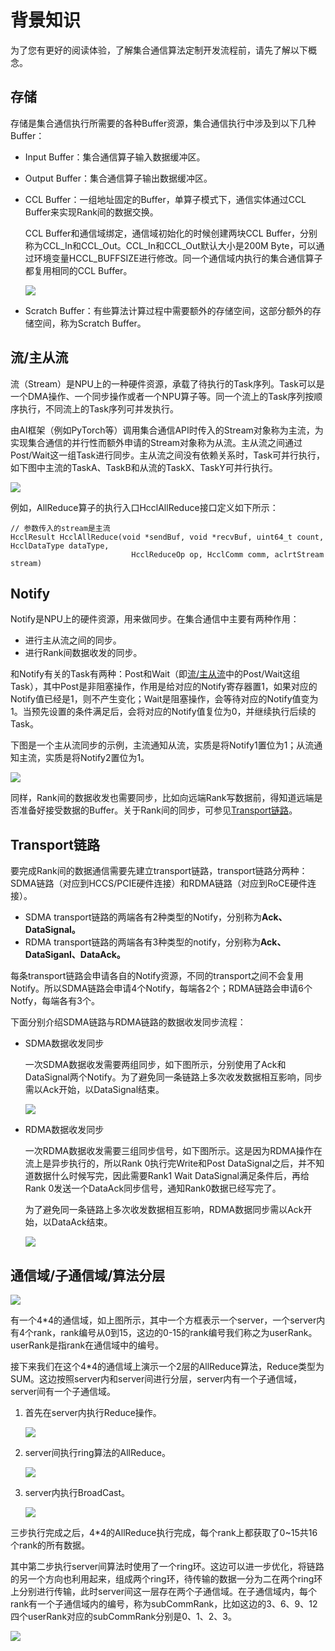# 背景知识<a name="ZH-CN_TOPIC_0000001906937880"></a>

为了您有更好的阅读体验，了解集合通信算法定制开发流程前，请先了解以下概念。

## 存储<a name="section1090371054811"></a>

存储是集合通信执行所需要的各种Buffer资源，集合通信执行中涉及到以下几种Buffer：

-   Input Buffer：集合通信算子输入数据缓冲区。
-   Output Buffer：集合通信算子输出数据缓冲区。
-   CCL Buffer：一组地址固定的Buffer，单算子模式下，通信实体通过CCL Buffer来实现Rank间的数据交换。

    CCL Buffer和通信域绑定，通信域初始化的时候创建两块CCL Buffer，分别称为CCL\_In和CCL\_Out。CCL\_In和CCL\_Out默认大小是200M Byte，可以通过环境变量HCCL\_BUFFSIZE进行修改。同一个通信域内执行的集合通信算子都复用相同的CCL Buffer。

    ![](figures/allreduce-0.png)

-   Scratch Buffer：有些算法计算过程中需要额外的存储空间，这部分额外的存储空间，称为Scratch Buffer。

## 流/主从流<a name="section1966725241513"></a>

流（Stream）是NPU上的一种硬件资源，承载了待执行的Task序列。Task可以是一个DMA操作、一个同步操作或者一个NPU算子等。同一个流上的Task序列按顺序执行，不同流上的Task序列可并发执行。

由AI框架（例如PyTorch等）调用集合通信API时传入的Stream对象称为主流，为实现集合通信的并行性而额外申请的Stream对象称为从流。主从流之间通过Post/Wait这一组Task进行同步。主从流之间没有依赖关系时，Task可并行执行，如下图中主流的TaskA、TaskB和从流的TaskX、TaskY可并行执行。

![](figures/allreduce-1.png)

例如，AllReduce算子的执行入口HcclAllReduce接口定义如下所示：

```
// 参数传入的stream是主流
HcclResult HcclAllReduce(void *sendBuf, void *recvBuf, uint64_t count, HcclDataType dataType,
                           HcclReduceOp op, HcclComm comm, aclrtStream stream)
```

## Notify<a name="section980101047"></a>

Notify是NPU上的硬件资源，用来做同步。在集合通信中主要有两种作用：

-   进行主从流之间的同步。
-   进行Rank间数据收发的同步。

和Notify有关的Task有两种：Post和Wait（即[流/主从流](#section1966725241513)中的Post/Wait这组Task），其中Post是非阻塞操作，作用是给对应的Notify寄存器置1，如果对应的Notify值已经是1，则不产生变化；Wait是阻塞操作，会等待对应的Notify值变为1。当预先设置的条件满足后，会将对应的Notify值复位为0，并继续执行后续的Task。

下图是一个主从流同步的示例，主流通知从流，实质是将Notify1置位为1；从流通知主流，实质是将Notify2置位为1。

![](figures/allreduce-2.png)

同样，Rank间的数据收发也需要同步，比如向远端Rank写数据前，得知道远端是否准备好接受数据的Buffer。关于Rank间的同步，可参见[Transport链路](#section4214422122213)。

## Transport链路<a name="section4214422122213"></a>

要完成Rank间的数据通信需要先建立transport链路，transport链路分两种：SDMA链路（对应到HCCS/PCIE硬件连接）和RDMA链路（对应到RoCE硬件连接）。

-   SDMA transport链路的两端各有2种类型的Notify，分别称为**Ack、DataSignal。**
-   RDMA transport链路的两端各有3种类型的notify，分别称为**Ack、DataSiganl、DataAck。**

每条transport链路会申请各自的Notify资源，不同的transport之间不会复用Notify。所以SDMA链路会申请4个Notify，每端各2个；RDMA链路会申请6个Notfy，每端各有3个。

下面分别介绍SDMA链路与RDMA链路的数据收发同步流程：

-   SDMA数据收发同步

    一次SDMA数据收发需要两组同步，如下图所示，分别使用了Ack和DataSignal两个Notify。为了避免同一条链路上多次收发数据相互影响，同步需以Ack开始，以DataSignal结束。

    ![](figures/allreduce-3.png)

-   RDMA数据收发同步

    一次RDMA数据收发需要三组同步信号，如下图所示。这是因为RDMA操作在流上是异步执行的，所以Rank 0执行完Write和Post DataSignal之后，并不知道数据什么时候写完，因此需要Rank1 Wait DataSignal满足条件后，再给Rank 0发送一个DataAck同步信号，通知Rank0数据已经写完了。

    为了避免同一条链路上多次收发数据相互影响，RDMA数据同步需以Ack开始，以DataAck结束。

    ![](figures/allreduce-4.png)

## 通信域/子通信域/算法分层<a name="section45991022161616"></a>

![](figures/zh-cn_image_0000001945692860.png)

有一个4\*4的通信域，如上图所示，其中一个方框表示一个server，一个server内有4个rank，rank编号从0到15，这边的0-15的rank编号我们称之为userRank。userRank是指rank在通信域中的编号。

接下来我们在这个4\*4的通信域上演示一个2层的AllReduce算法，Reduce类型为SUM。这边按照server内和server间进行分层，server内有一个子通信域，server间有一个子通信域。

1.  首先在server内执行Reduce操作。

    ![](figures/zh-cn_image_0000001972984981.png)

2.  server间执行ring算法的AllReduce。

    ![](figures/zh-cn_image_0000001946023334.png)

3.  server内执行BroadCast。

    ![](figures/zh-cn_image_0000001945866574.png)

三步执行完成之后，4\*4的AllReduce执行完成，每个rank上都获取了0\~15共16个rank的所有数据。

其中第二步执行server间算法时使用了一个ring环。这边可以进一步优化，将链路的另一个方向也利用起来，组成两个ring环，待传输的数据一分为二在两个ring环上分别进行传输，此时server间这一层存在两个子通信域。在子通信域内，每个rank有一个子通信域内的编号，称为subCommRank，比如这边的3、6、9、12四个userRank对应的subCommRank分别是0、1、2、3。

![](figures/zh-cn_image_0000001973139761.png)


